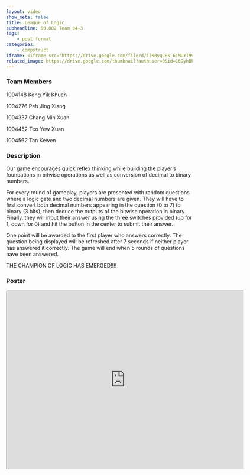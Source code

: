 ```yaml
---
layout: video
show_meta: false
title: League of Logic
subheadline: 50.002 Team 04-3
tags:
    - post format
categories:
    - compstruct
iframe: <iframe src="https://drive.google.com/file/d/1lK8yqJPk-6iMUYT9vzaoJO-QQiCzH9wM/preview" width="640" height="480"></iframe>
related_image: https://drive.google.com/thumbnail?authuser=0&id=169yhBhWerPaPb1ymELBK94tqMnmHZci7&sz=w300-h300-p-k-nu-iv1
---
```


### Team Members

1004148 Kong Yik Khuen

1004276 Peh Jing Xiang

1004337 Chang Min Xuan

1004452 Teo Yew Xuan

1004562 Tan Kewen  

### Description

Our game encourages quick reflex thinking while building the player’s foundations in bitwise operations as well as conversion of decimal to binary numbers.

For every round of gameplay, players are presented with random questions where a logic gate and two decimal numbers are given. They will have to first convert both decimal numbers appearing in the question (0 to 7) to binary (3 bits), then deduce the outputs of the bitwise operation in binary. Finally, they will input their answer using the three switches provided (up for 1, down for 0) and hit the button in the center to submit their answer.

One point will be awarded to the first player who answers correctly. The question being displayed will be refreshed after 7 seconds if neither player has answered it correctly. The game will end when 5 rounds of questions have been answered.

THE CHAMPION OF LOGIC HAS EMERGED!!!!

### Poster

<iframe src="https://drive.google.com/file/d/169yhBhWerPaPb1ymELBK94tqMnmHZci7/preview" width="640" height="480"></iframe>

